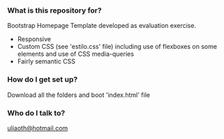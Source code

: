 ### What is this repository for? ###

Bootstrap Homepage Template developed as evaluation exercise.

* Responsive
* Custom CSS (see 'estilo.css' file) including use of flexboxes on some elements and use of CSS media-queries
* Fairly semantic CSS

### How do I get set up? ###

Download all the folders and boot 'index.html' file

### Who do I talk to? ###

uliaoth@hotmail.com